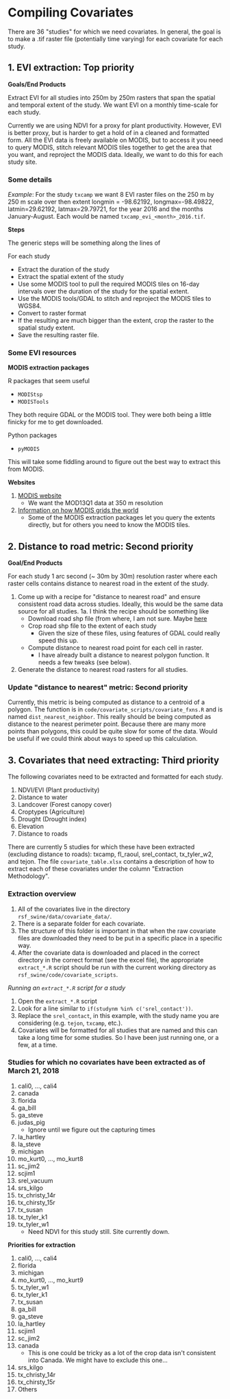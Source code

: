 # Compiling Covariates

There are 36 "studies" for which we need covariates. In general, the goal is to make a .tif raster file (potentially time varying) for each covariate for each study.

## 1. EVI extraction: Top priority

**Goals/End Products**

Extract EVI for all studies into 250m by 250m rasters that span the spatial and temporal extent of the study. We want EVI on a monthly time-scale for each study.

Currently we are using NDVI for a proxy for plant productivity.  However, EVI is better proxy, but is harder to get a hold of in a cleaned and formatted form.  All the EVI data is freely available on MODIS, but to access it you need to query MODIS, stitch relevant MODIS tiles together to get the area that you want, and reproject the MODIS data.  Ideally, we want to do this for each study site.

### Some details

*Example*: For the study `txcamp` we want 8 EVI raster files on the 250 m by 250 m scale over then extent longmin = -98.62192, longmax=-98.49822, latmin=29.62192, latmax=29.79721, for the year 2016 and the months January-August. Each would be named `txcamp_evi_<month>_2016.tif`.

**Steps**

The generic steps will be something along the lines of

For each study

- Extract the duration of the study
- Extract the spatial extent of the study
- Use some MODIS tool to pull the required MODIS tiles on 16-day intervals over the duration of the study for the spatial extent.
- Use the MODIS tools/GDAL to stitch and reproject the MODIS tiles to WGS84.
- Convert to raster format
- If the resulting are much bigger than the extent, crop the raster to the spatial study extent.
- Save the resulting raster file.

### Some EVI resources

**MODIS extraction packages**

R packages that seem useful

- `MODIStsp`
- `MODISTools`

They both require GDAL or the MODIS tool.  They were both being a little finicky for me to get downloaded.

Python packages 

- `pyMODIS`  

This will take some fiddling around to figure out the best way to extract this from MODIS.

**Websites**

1. [MODIS website](https://modis.gsfc.nasa.gov/data/dataprod/mod13.php)
	- We want the MOD13Q1 data at 350 m resolution
2. [Information on how MODIS grids the world](https://modis-land.gsfc.nasa.gov/MODLAND_grid.html)
	- Some of the MODIS extraction packages let you query the extents directly, but for others you need to know the MODIS tiles.


## 2. Distance to road metric: Second priority

**Goal/End Products**

For each study 1 arc second (~ 30m by 30m) resolution raster where each raster cells contains distance to nearest road in the extent of the study.

1. Come up with a recipe for "distance to nearest road" and ensure consistent road data across studies. Ideally, this would be the same data source for all studies.
1a. I think the recipe should be something like
	- Download road shp file (from where, I am not sure. Maybe [here](https://prd-tnm.s3.amazonaws.com/index.html?prefix=StagedProducts/Tran/Shape/)
	- Crop road shp file to the extent of each study
		- Given the size of these files, using features of GDAL could really speed this up.
	- Compute distance to nearest road point for each cell in raster.
		- I have already built a distance to nearest polygon function.  It needs a few tweaks (see below).
2. Generate the distance to nearest road rasters for all studies.

### Update "distance to nearest" metric: Second priority

Currently, this metric is being computed as distance to a centroid of a polygon. The function is in `code/covariate_scripts/covariate_fxns.R` and is named `dist_nearest_neighbor`. This really should be being computed as distance to the nearest perimeter point.  Because there are many more points than polygons, this could be quite slow for some of the data.  Would be useful if we could think about ways to speed up this calculation.  


## 3. Covariates that need extracting: Third priority

The following covariates need to be extracted and formatted for each study.  

1. NDVI/EVI (Plant productivity)
2. Distance to water
3. Landcover (Forest canopy cover)
4. Croptypes (Agriculture)
5. Drought (Drought index)
6. Elevation
7. Distance to roads

There are currently 5 studies for which these have been extracted (excluding distance to roads): txcamp, fl_raoul, srel_contact, tx_tyler_w2, and tejon. The file `covariate_table.xlsx` contains a description of how to extract each of these covariates under the column "Extraction Methodology".

### Extraction overview

1. All of the covariates live in the directory `rsf_swine/data/covariate_data/`.
2. There is a separate folder for each covariate.
3. The structure of this folder is important in that when the raw covariate files are downloaded they need to be put in a specific place in a specific way.
4. After the covariate data is downloaded and placed in the correct directory in the correct format (see the excel file), the appropriate `extract_*.R` script should be run with the current working directory as `rsf_swine/code/covariate_scripts`. 

*Running an `extract_*.R` script for a study*

1. Open the `extract_*.R` script
2. Look for a line similar to `if(studynm %in% c('srel_contact'))`.
3. Replace the `srel_contact`, in this example, with the study name you are considering (e.g. `tejon`, `txcamp`, etc.).  
4. Covariates will be formatted for all studies that are named and this can take a long time for some studies.  So I have been just running one, or a few, at a time.

### Studies for which no covariates have been extracted as of March 21, 2018

1. cali0, ..., cali4
2. canada
3. florida
4. ga_bill
5. ga_steve
6. judas_pig
	- Ignore until we figure out the capturing times
7. la_hartley
8. la_steve
9. michigan
10. mo_kurt0, ..., mo_kurt8
11. sc_jim2
12. scjim1
13. srel_vacuum
14. srs_kilgo
15. tx_christy_14r
16. tx_chirsty_15r
17. tx_susan
18. tx_tyler_k1
19. tx_tyler_w1
	- Need NDVI for this study still. Site currently down.

**Priorities for extraction**

1. cali0, ..., cali4
1. florida
1. michigan
1. mo_kurt0, ..., mo_kurt9
1. tx_tyler_w1
1. tx_tyler_k1
1. tx_susan
1. ga_bill
1. ga_steve
1. la_hartley
1. scjim1
1. sc_jim2
1. canada
	- This is one could be tricky as a lot of the crop data isn't consistent into Canada. We might have to exclude this one...
1. srs_kilgo
1. tx_christy_14r
1. tx_chirsty_15r
1. Others




